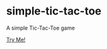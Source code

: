 # simple-tic-tac-toe
A simple Tic-Tac-Toe game

[Try Me!](https://danobi06.github.io/simple-tic-tac-toe/)
